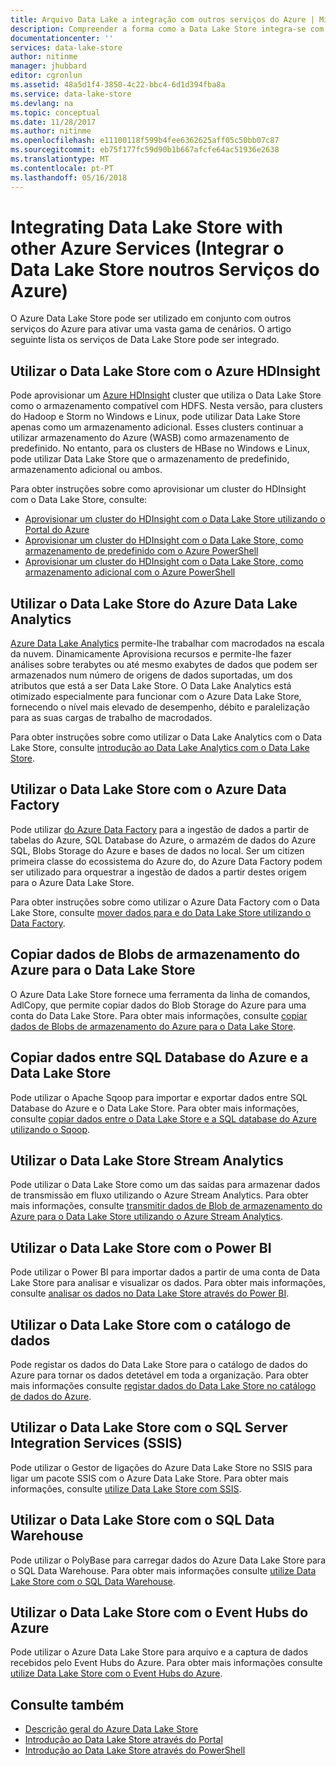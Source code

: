 ```yaml
---
title: Arquivo Data Lake a integração com outros serviços do Azure | Microsoft Docs
description: Compreender a forma como a Data Lake Store integra-se com outros serviços do Azure
documentationcenter: ''
services: data-lake-store
author: nitinme
manager: jhubbard
editor: cgronlun
ms.assetid: 48a5d1f4-3850-4c22-bbc4-6d1d394fba8a
ms.service: data-lake-store
ms.devlang: na
ms.topic: conceptual
ms.date: 11/28/2017
ms.author: nitinme
ms.openlocfilehash: e11100118f599b4fee6362625aff05c50bb07c87
ms.sourcegitcommit: eb75f177fc59d90b1b667afcfe64ac51936e2638
ms.translationtype: MT
ms.contentlocale: pt-PT
ms.lasthandoff: 05/16/2018
---
```

# <a name="integrating-data-lake-store-with-other-azure-services"></a>Integrating Data Lake Store with other Azure Services (Integrar o Data Lake Store noutros Serviços do Azure)
O Azure Data Lake Store pode ser utilizado em conjunto com outros serviços do Azure para ativar uma vasta gama de cenários. O artigo seguinte lista os serviços de Data Lake Store pode ser integrado.

## <a name="use-data-lake-store-with-azure-hdinsight"></a>Utilizar o Data Lake Store com o Azure HDInsight
Pode aprovisionar um [Azure HDInsight](https://azure.microsoft.com/documentation/learning-paths/hdinsight-self-guided-hadoop-training/) cluster que utiliza o Data Lake Store como o armazenamento compatível com HDFS. Nesta versão, para clusters do Hadoop e Storm no Windows e Linux, pode utilizar Data Lake Store apenas como um armazenamento adicional. Esses clusters continuar a utilizar armazenamento do Azure (WASB) como armazenamento de predefinido. No entanto, para os clusters de HBase no Windows e Linux, pode utilizar Data Lake Store que o armazenamento de predefinido, armazenamento adicional ou ambos.

Para obter instruções sobre como aprovisionar um cluster do HDInsight com o Data Lake Store, consulte:

* [Aprovisionar um cluster do HDInsight com o Data Lake Store utilizando o Portal do Azure](data-lake-store-hdinsight-hadoop-use-portal.md)
* [Aprovisionar um cluster do HDInsight com o Data Lake Store, como armazenamento de predefinido com o Azure PowerShell](data-lake-store-hdinsight-hadoop-use-powershell-for-default-storage.md)
* [Aprovisionar um cluster do HDInsight com o Data Lake Store, como armazenamento adicional com o Azure PowerShell](data-lake-store-hdinsight-hadoop-use-powershell.md)

## <a name="use-data-lake-store-with-azure-data-lake-analytics"></a>Utilizar o Data Lake Store do Azure Data Lake Analytics
[Azure Data Lake Analytics](../data-lake-analytics/data-lake-analytics-overview.md) permite-lhe trabalhar com macrodados na escala da nuvem. Dinamicamente Aprovisiona recursos e permite-lhe fazer análises sobre terabytes ou até mesmo exabytes de dados que podem ser armazenados num número de origens de dados suportadas, um dos atributos que está a ser Data Lake Store. O Data Lake Analytics está otimizado especialmente para funcionar com o Azure Data Lake Store, fornecendo o nível mais elevado de desempenho, débito e paralelização para as suas cargas de trabalho de macrodados.

Para obter instruções sobre como utilizar o Data Lake Analytics com o Data Lake Store, consulte [introdução ao Data Lake Analytics com o Data Lake Store](../data-lake-analytics/data-lake-analytics-get-started-portal.md).

## <a name="use-data-lake-store-with-azure-data-factory"></a>Utilizar o Data Lake Store com o Azure Data Factory
Pode utilizar [do Azure Data Factory](https://azure.microsoft.com/services/data-factory/) para a ingestão de dados a partir de tabelas do Azure, SQL Database do Azure, o armazém de dados do Azure SQL, Blobs Storage do Azure e bases de dados no local. Ser um citizen primeira classe do ecossistema do Azure do, do Azure Data Factory podem ser utilizado para orquestrar a ingestão de dados a partir destes origem para o Azure Data Lake Store.

Para obter instruções sobre como utilizar o Azure Data Factory com o Data Lake Store, consulte [mover dados para e do Data Lake Store utilizando o Data Factory](../data-factory/connector-azure-data-lake-store.md).

## <a name="copy-data-from-azure-storage-blobs-into-data-lake-store"></a>Copiar dados de Blobs de armazenamento do Azure para o Data Lake Store
O Azure Data Lake Store fornece uma ferramenta da linha de comandos, AdlCopy, que permite copiar dados do Blob Storage do Azure para uma conta do Data Lake Store. Para obter mais informações, consulte [copiar dados de Blobs de armazenamento do Azure para o Data Lake Store](data-lake-store-copy-data-azure-storage-blob.md).

## <a name="copy-data-between-azure-sql-database-and-data-lake-store"></a>Copiar dados entre SQL Database do Azure e a Data Lake Store
Pode utilizar o Apache Sqoop para importar e exportar dados entre SQL Database do Azure e o Data Lake Store. Para obter mais informações, consulte [copiar dados entre o Data Lake Store e a SQL database do Azure utilizando o Sqoop](data-lake-store-data-transfer-sql-sqoop.md).

## <a name="use-data-lake-store-with-stream-analytics"></a>Utilizar o Data Lake Store Stream Analytics
Pode utilizar o Data Lake Store como um das saídas para armazenar dados de transmissão em fluxo utilizando o Azure Stream Analytics. Para obter mais informações, consulte [transmitir dados de Blob de armazenamento do Azure para o Data Lake Store utilizando o Azure Stream Analytics](data-lake-store-stream-analytics.md).

## <a name="use-data-lake-store-with-power-bi"></a>Utilizar o Data Lake Store com o Power BI
Pode utilizar o Power BI para importar dados a partir de uma conta de Data Lake Store para analisar e visualizar os dados. Para obter mais informações, consulte [analisar os dados no Data Lake Store através do Power BI](data-lake-store-power-bi.md).

## <a name="use-data-lake-store-with-data-catalog"></a>Utilizar o Data Lake Store com o catálogo de dados
Pode registar os dados do Data Lake Store para o catálogo de dados do Azure para tornar os dados detetável em toda a organização. Para obter mais informações consulte [registar dados do Data Lake Store no catálogo de dados do Azure](data-lake-store-with-data-catalog.md).

## <a name="use-data-lake-store-with-sql-server-integration-services-ssis"></a>Utilizar o Data Lake Store com o SQL Server Integration Services (SSIS)
Pode utilizar o Gestor de ligações do Azure Data Lake Store no SSIS para ligar um pacote SSIS com o Azure Data Lake Store. Para obter mais informações, consulte [utilize Data Lake Store com SSIS](https://docs.microsoft.com/sql/integration-services/connection-manager/azure-data-lake-store-connection-manager).

## <a name="use-data-lake-store-with-sql-data-warehouse"></a>Utilizar o Data Lake Store com o SQL Data Warehouse
Pode utilizar o PolyBase para carregar dados do Azure Data Lake Store para o SQL Data Warehouse. Para obter mais informações consulte [utilize Data Lake Store com o SQL Data Warehouse](../sql-data-warehouse/sql-data-warehouse-load-from-azure-data-lake-store.md).

## <a name="use-data-lake-store-with-azure-event-hubs"></a>Utilizar o Data Lake Store com o Event Hubs do Azure
Pode utilizar o Azure Data Lake Store para arquivo e a captura de dados recebidos pelo Event Hubs do Azure. Para obter mais informações consulte [utilize Data Lake Store com o Event Hubs do Azure](data-lake-store-archive-eventhub-capture.md).

## <a name="see-also"></a>Consulte também
* [Descrição geral do Azure Data Lake Store](data-lake-store-overview.md)
* [Introdução ao Data Lake Store através do Portal](data-lake-store-get-started-portal.md)
* [Introdução ao Data Lake Store através do PowerShell](data-lake-store-get-started-powershell.md)  

